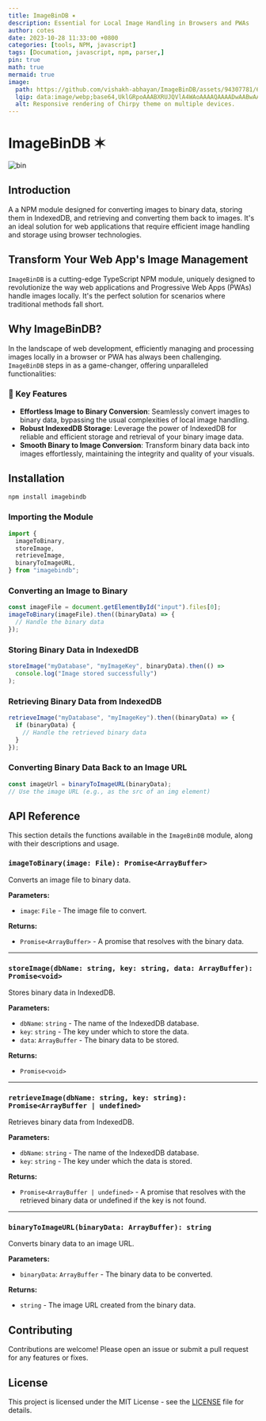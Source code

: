 ```yaml
---
title: ImageBinDB ✶
description: Essential for Local Image Handling in Browsers and PWAs
author: cotes
date: 2023-10-28 11:33:00 +0800
categories: [tools, NPM, javascript]
tags: [Documation, javascript, npm, parser,]
pin: true
math: true
mermaid: true
image:
  path: https://github.com/vishakh-abhayan/ImageBinDB/assets/94307781/6ebf1f13-dfa1-4adb-afff-0767b9868b26
  lqip: data:image/webp;base64,UklGRpoAAABXRUJQVlA4WAoAAAAQAAAADwAABwAAQUxQSDIAAAARL0AmbZurmr57yyIiqE8oiG0bejIYEQTgqiDA9vqnsUSI6H+oAERp2HZ65qP/VIAWAFZQOCBCAAAA8AEAnQEqEAAIAAVAfCWkAALp8sF8rgRgAP7o9FDvMCkMde9PK7euH5M1m6VWoDXf2FkP3BqV0ZYbO6NA/VFIAAAA
  alt: Responsive rendering of Chirpy theme on multiple devices.
---
```



# ImageBinDB ✶

![bin](https://github.com/vishakh-abhayan/ImageBinDB/assets/94307781/6ebf1f13-dfa1-4adb-afff-0767b9868b26)

## Introduction

A a NPM module designed for converting images to binary data, storing them in IndexedDB, and retrieving and converting them back to images. It's an ideal solution for web applications that require efficient image handling and storage using browser technologies.

## Transform Your Web App's Image Management

`ImageBinDB` is a cutting-edge TypeScript NPM module, uniquely designed to revolutionize the way web applications and Progressive Web Apps (PWAs) handle images locally. It's the perfect solution for scenarios where traditional methods fall short.

## Why ImageBinDB?

In the landscape of web development, efficiently managing and processing images locally in a browser or PWA has always been challenging. `ImageBinDB` steps in as a game-changer, offering unparalleled functionalities:

### 🌟 Key Features

- **Effortless Image to Binary Conversion**: Seamlessly convert images to binary data, bypassing the usual complexities of local image handling.
- **Robust IndexedDB Storage**: Leverage the power of IndexedDB for reliable and efficient storage and retrieval of your binary image data.
- **Smooth Binary to Image Conversion**: Transform binary data back into images effortlessly, maintaining the integrity and quality of your visuals.

## Installation

```bash
npm install imagebindb
```

### Importing the Module

```javascript
import {
  imageToBinary,
  storeImage,
  retrieveImage,
  binaryToImageURL,
} from "imagebindb";
```

### Converting an Image to Binary

```javascript
const imageFile = document.getElementById("input").files[0];
imageToBinary(imageFile).then((binaryData) => {
  // Handle the binary data
});
```

### Storing Binary Data in IndexedDB

```javascript
storeImage("myDatabase", "myImageKey", binaryData).then(() =>
  console.log("Image stored successfully")
);
```

### Retrieving Binary Data from IndexedDB

```javascript
retrieveImage("myDatabase", "myImageKey").then((binaryData) => {
  if (binaryData) {
    // Handle the retrieved binary data
  }
});
```

### Converting Binary Data Back to an Image URL

```javascript
const imageUrl = binaryToImageURL(binaryData);
// Use the image URL (e.g., as the src of an img element)
```

## API Reference

This section details the functions available in the `ImageBinDB` module, along with their descriptions and usage.

### `imageToBinary(image: File): Promise<ArrayBuffer>`

Converts an image file to binary data.

**Parameters:**

- `image`: `File` - The image file to convert.

**Returns:**

- `Promise<ArrayBuffer>` - A promise that resolves with the binary data.

---

### `storeImage(dbName: string, key: string, data: ArrayBuffer): Promise<void>`

Stores binary data in IndexedDB.

**Parameters:**

- `dbName`: `string` - The name of the IndexedDB database.
- `key`: `string` - The key under which to store the data.
- `data`: `ArrayBuffer` - The binary data to be stored.

**Returns:**

- `Promise<void>`

---

### `retrieveImage(dbName: string, key: string): Promise<ArrayBuffer | undefined>`

Retrieves binary data from IndexedDB.

**Parameters:**

- `dbName`: `string` - The name of the IndexedDB database.
- `key`: `string` - The key under which the data is stored.

**Returns:**

- `Promise<ArrayBuffer | undefined>` - A promise that resolves with the retrieved binary data or undefined if the key is not found.

---

### `binaryToImageURL(binaryData: ArrayBuffer): string`

Converts binary data to an image URL.

**Parameters:**

- `binaryData`: `ArrayBuffer` - The binary data to be converted.

**Returns:**

- `string` - The image URL created from the binary data.

## Contributing

Contributions are welcome! Please open an issue or submit a pull request for any features or fixes.

## License

This project is licensed under the MIT License - see the [LICENSE](./LICENSE) file for details.
